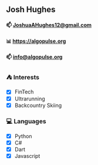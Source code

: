 ## Josh Hughes

#### :mailbox: JoshuaAHughes12@gmail.com

#### :bar_chart: https://algopulse.org

#### :mailbox: info@algopulse.org

### :tent: Interests

- [x] FinTech
- [x] Ultrarunning
- [x] Backcountry Skiing

### :computer: Languages

- [x] Python
- [x] C#
- [x] Dart
- [x] Javascript
